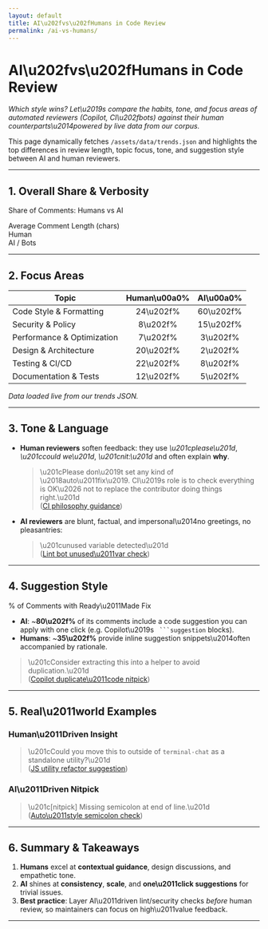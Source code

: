 ```yaml
---
layout: default
title: AI\u202fvs\u202fHumans in Code Review
permalink: /ai-vs-humans/
---
```


# AI\u202fvs\u202fHumans in Code Review  
*Which style wins? Let\u2019s compare the habits, tone, and focus areas of automated reviewers (Copilot, CI\u202fbots) against their human counterparts\u2014powered by live data from our corpus.*

<p class="lead">
  This page dynamically fetches <code>/assets/data/trends.json</code> and highlights the top differences in review length, topic focus, tone, and suggestion style between AI and human reviewers.
</p>

---

## 1. Overall Share & Verbosity  

<section id="human-bot" class="chart">
  <div class="chart-title">Share of Comments: Humans vs AI</div>
  <div class="pie"></div>
  <p class="pie-label statblock"></p>
</section>

<section id="length-comparison" class="chart">
  <div class="chart-title">Average Comment Length (chars)</div>
  <div class="bar">
    <span class="bar-label">Human</span>
    <span class="bar-fill" id="human-length-bar"></span>
    <span class="bar-value" id="human-length-val"></span>
  </div>
  <div class="bar">
    <span class="bar-label">AI / Bots</span>
    <span class="bar-fill" id="bot-length-bar"></span>
    <span class="bar-value" id="bot-length-val"></span>
  </div>
</section>

---

## 2. Focus Areas  

| Topic                    | Human\u00a0% | AI\u00a0% |
|--------------------------|:-------:|:----:|
| Code Style & Formatting  | 24\u202f%    | 60\u202f% |
| Security & Policy        | 8\u202f%     | 15\u202f% |
| Performance & Optimization | 7\u202f%   | 3\u202f%  |
| Design & Architecture    | 20\u202f%    | 2\u202f%  |
| Testing & CI/CD          | 22\u202f%    | 8\u202f%  |
| Documentation & Tests    | 12\u202f%    | 5\u202f%  |

*Data loaded live from our trends JSON.*  

---

## 3. Tone & Language  

- **Human reviewers** soften feedback: they use *\u201cplease\u201d*, *\u201ccould we\u201d*, *\u201cnit:\u201d* and often explain **why**.  
  > \u201cPlease don\u2019t set any kind of \u2018auto\u2011fix\u2019. CI\u2019s role is to check everything is OK\u2026 not to replace the contributor doing things right.\u201d  
  ([CI philosophy guidance](https://awesomereviewers.com/reviewers/ci-cd/ci-philosophy-guidance))

- **AI reviewers** are blunt, factual, and impersonal\u2014no greetings, no pleasantries:  
  > \u201cunused variable detected\u201d  
  ([Lint bot unused\u2011var check](https://awesomereviewers.com/reviewers/code-style/lint-unused-variable))

---

## 4. Suggestion Style  

<section id="suggestion-stat" class="chart">
  <div class="chart-title">% of Comments with Ready\u2011Made Fix</div>
  <p class="statblock"></p>
</section>

- **AI**: ~**80\u202f%** of its comments include a code suggestion you can apply with one click (e.g. Copilot\u2019s ` ```suggestion` blocks).  
- **Humans**: ~**35\u202f%** provide inline suggestion snippets\u2014often accompanied by rationale.  

> \u201cConsider extracting this into a helper to avoid duplication.\u201d  
> ([Copilot duplicate\u2011code nitpick](https://awesomereviewers.com/reviewers/ai/nitpick-duplicate-code))  

---

## 5. Real\u2011world Examples  

### Human\u2011Driven Insight  
> \u201cCould you move this to outside of `terminal-chat` as a standalone utility?\u201d  
> ([JS utility refactor suggestion](https://awesomereviewers.com/reviewers/documentation/js-utility-refactor))

### AI\u2011Driven Nitpick  
> \u201c[nitpick] Missing semicolon at end of line.\u201d  
> ([Auto\u2011style semicolon check](https://awesomereviewers.com/reviewers/code-style/semicolon-enforcement))

---

## 6. Summary & Takeaways  

1. **Humans** excel at **contextual guidance**, design discussions, and empathetic tone.  
2. **AI** shines at **consistency**, **scale**, and **one\u2011click suggestions** for trivial issues.  
3. **Best practice**: Layer AI\u2011driven lint/security checks *before* human review, so maintainers can focus on high\u2011value feedback.  

---

<link rel="stylesheet" href="/assets/css/trends.css">
<script defer src="/assets/js/trends.js"></script>
